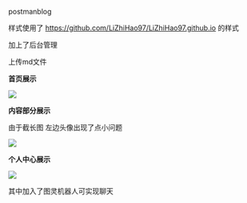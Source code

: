postmanblog

样式使用了 <https://github.com/LiZhiHao97/LiZhiHao97.github.io> 的样式

加上了后台管理

上传md文件

**首页展示**

![](http://psxg2s26y.bkt.clouddn.com/TIM%E6%88%AA%E5%9B%BE20190611170540.png)

**内容部分展示**

由于截长图 左边头像出现了点小问题

![](http://psxg2s26y.bkt.clouddn.com/blog-content-html.png)

**个人中心展示**

![](http://psxg2s26y.bkt.clouddn.com/a2.png)

其中加入了图灵机器人可实现聊天
